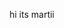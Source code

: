  hi its martii

<!---
maryamsheykhjafari/maryamsheykhjafari is a ✨ special ✨ repository because its `README.md` (this file) appears on your GitHub profile.
You can click the Preview link to take a look at your changes.
--->
